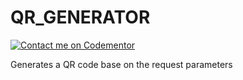 # QR_GENERATOR

[![Contact me on Codementor](https://www.codementor.io/m-badges/folzieds/contact-me.svg)](https://www.codementor.io/@folzieds?refer=badge)

Generates a QR code base on the request parameters 
